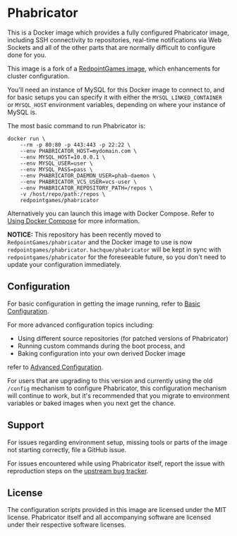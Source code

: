 # Phabricator

This is a Docker image which provides a fully configured Phabricator image, including SSH connectivity to repositories, real-time notifications via Web Sockets and all of the other parts that are normally difficult to configure done for you.

This image is a fork of a [RedpointGames image](https://github.com/RedpointGames/phabricator), which enhancements for cluster configuration.

You'll need an instance of MySQL for this Docker image to connect to, and for basic setups you can specify it with either the `MYSQL_LINKED_CONTAINER` or `MYSQL_HOST` environment variables, depending on where your instance of MySQL is.

The most basic command to run Phabricator is:

```
docker run \
    --rm -p 80:80 -p 443:443 -p 22:22 \
    --env PHABRICATOR_HOST=mydomain.com \
    --env MYSQL_HOST=10.0.0.1 \
    --env MYSQL_USER=user \
    --env MYSQL_PASS=pass \
    --env PHABRICATOR_DAEMON_USER=phab-daemon \
    --env PHABRICATOR_VCS_USER=vcs-user \
    --env PHABRICATOR_REPOSITORY_PATH=/repos \
    -v /host/repo/path:/repos \
    redpointgames/phabricator
```

Alternatively you can launch this image with Docker Compose. Refer to [Using Docker Compose](https://github.com/RedpointGames/phabricator/blob/master/DOCKER-COMPOSE.md) for more information.

**NOTICE:** This repository has been recently moved to `RedpointGames/phabricator` and the Docker image to use is now `redpointgames/phabricator`.  `hachque/phabricator` will be kept in sync with `redpointgames/phabricator` for the foreseeable future, so you don't need to update your configuration immediately.

## Configuration

For basic configuration in getting the image running, refer to [Basic Configuration](https://github.com/RedpointGames/phabricator/blob/master/BASIC-CONFIG.md).

For more advanced configuration topics including:

* Using different source repositories (for patched versions of Phabricator)
* Running custom commands during the boot process, and
* Baking configuration into your own derived Docker image

refer to [Advanced Configuration](https://github.com/RedpointGames/phabricator/blob/master/ADVANCED-CONFIG.md).

For users that are upgrading to this version and currently using the old `/config` mechanism to configure Phabricator, this configuration mechanism will continue to work, but it's recommended that you migrate to environment variables or baked images when you next get the chance.

## Support

For issues regarding environment setup, missing tools or parts of the image not starting correctly, file a GitHub issue.

For issues encountered while using Phabricator itself, report the issue with reproduction steps on the [upstream bug tracker](https://secure.phabricator.com/book/phabcontrib/article/bug_reports/).

## License

The configuration scripts provided in this image are licensed under the MIT license.  Phabricator itself and all accompanying software are licensed under their respective software licenses.
